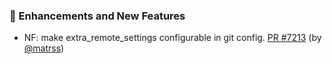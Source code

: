 ### 🚀 Enhancements and New Features

- NF: make extra_remote_settings configurable in git config.  [PR #7213](https://github.com/datalad/datalad/pull/7213) (by [@matrss](https://github.com/matrss))
